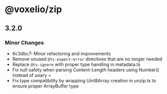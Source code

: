 # @voxelio/zip

## 3.2.0

### Minor Changes

- 6c3dbc7: Minor refactoring and improvements
- Remove unused `@ts-expect-error` directives that are no longer needed
- Replace `@ts-ignore` with proper type handling in metadata.ts
- Fix null safety when parsing Content-Length headers using Number() instead of unary +
- Fix type compatibility by wrapping Uint8Array creation in unzip.ts to ensure proper ArrayBuffer type